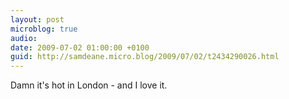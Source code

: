 ```yaml
---
layout: post
microblog: true
audio: 
date: 2009-07-02 01:00:00 +0100
guid: http://samdeane.micro.blog/2009/07/02/t2434290026.html
---
```

Damn it's hot in London - and I love it.
